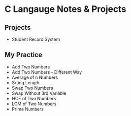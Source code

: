 # C Langauge Notes & Projects

## Projects

- Student Record System



## My Practice

- Add Two Numbers
- Add Two Numbers - Different Way 
- Average of n Numbers
- Srting Length
- Swap Two Numbers
- Swap Without 3rd Variable
- HCF of Two Numbers
- LCM of Two Numbers
- Prime Numbers